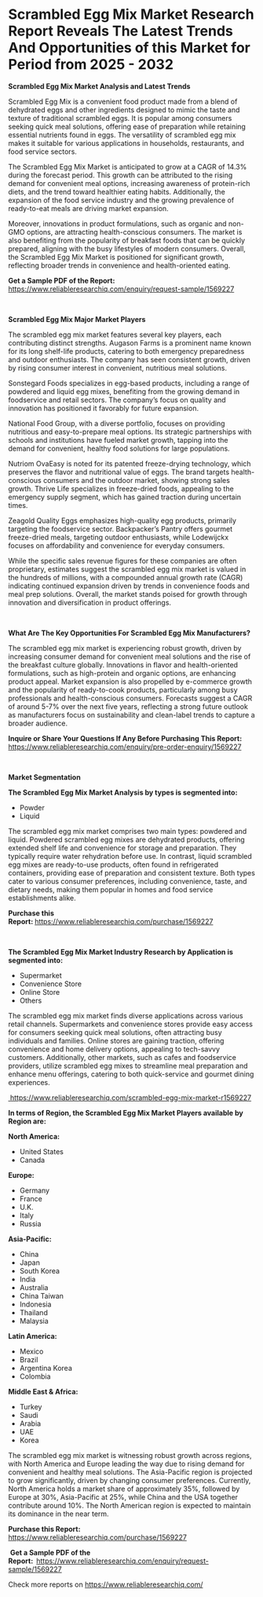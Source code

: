 <p><h1>Scrambled Egg Mix Market Research Report Reveals The Latest Trends And Opportunities of this Market for Period from 2025 - 2032</h1></p><p><strong>Scrambled Egg Mix Market Analysis and Latest Trends</strong></p>
<p><p>Scrambled Egg Mix is a convenient food product made from a blend of dehydrated eggs and other ingredients designed to mimic the taste and texture of traditional scrambled eggs. It is popular among consumers seeking quick meal solutions, offering ease of preparation while retaining essential nutrients found in eggs. The versatility of scrambled egg mix makes it suitable for various applications in households, restaurants, and food service sectors.</p><p>The Scrambled Egg Mix Market is anticipated to grow at a CAGR of 14.3% during the forecast period. This growth can be attributed to the rising demand for convenient meal options, increasing awareness of protein-rich diets, and the trend toward healthier eating habits. Additionally, the expansion of the food service industry and the growing prevalence of ready-to-eat meals are driving market expansion. </p><p>Moreover, innovations in product formulations, such as organic and non-GMO options, are attracting health-conscious consumers. The market is also benefiting from the popularity of breakfast foods that can be quickly prepared, aligning with the busy lifestyles of modern consumers. Overall, the Scrambled Egg Mix Market is positioned for significant growth, reflecting broader trends in convenience and health-oriented eating.</p></p>
<p><strong>Get a Sample PDF of the Report:&nbsp;</strong> <a href="https://www.reliableresearchiq.com/enquiry/request-sample/1569227?utm_campaign=3097&utm_medium=2&utm_source=Github&utm_content=ia&utm_term=07042025&utm_id=scrambled-egg-mix">https://www.reliableresearchiq.com/enquiry/request-sample/1569227</a></p>
<p>&nbsp;</p>
<p><strong>Scrambled Egg Mix Major Market Players</strong></p>
<p><p>The scrambled egg mix market features several key players, each contributing distinct strengths. Augason Farms is a prominent name known for its long shelf-life products, catering to both emergency preparedness and outdoor enthusiasts. The company has seen consistent growth, driven by rising consumer interest in convenient, nutritious meal solutions. </p><p>Sonstegard Foods specializes in egg-based products, including a range of powdered and liquid egg mixes, benefiting from the growing demand in foodservice and retail sectors. The company’s focus on quality and innovation has positioned it favorably for future expansion.</p><p>National Food Group, with a diverse portfolio, focuses on providing nutritious and easy-to-prepare meal options. Its strategic partnerships with schools and institutions have fueled market growth, tapping into the demand for convenient, healthy food solutions for large populations.</p><p>Nutriom OvaEasy is noted for its patented freeze-drying technology, which preserves the flavor and nutritional value of eggs. The brand targets health-conscious consumers and the outdoor market, showing strong sales growth. Thrive Life specializes in freeze-dried foods, appealing to the emergency supply segment, which has gained traction during uncertain times.</p><p>Zeagold Quality Eggs emphasizes high-quality egg products, primarily targeting the foodservice sector. Backpacker’s Pantry offers gourmet freeze-dried meals, targeting outdoor enthusiasts, while Lodewijckx focuses on affordability and convenience for everyday consumers.</p><p>While the specific sales revenue figures for these companies are often proprietary, estimates suggest the scrambled egg mix market is valued in the hundreds of millions, with a compounded annual growth rate (CAGR) indicating continued expansion driven by trends in convenience foods and meal prep solutions. Overall, the market stands poised for growth through innovation and diversification in product offerings.</p></p>
<p>&nbsp;</p>
<p><strong>What Are The Key Opportunities For Scrambled Egg Mix Manufacturers?</strong></p>
<p><p>The scrambled egg mix market is experiencing robust growth, driven by increasing consumer demand for convenient meal solutions and the rise of the breakfast culture globally. Innovations in flavor and health-oriented formulations, such as high-protein and organic options, are enhancing product appeal. Market expansion is also propelled by e-commerce growth and the popularity of ready-to-cook products, particularly among busy professionals and health-conscious consumers. Forecasts suggest a CAGR of around 5-7% over the next five years, reflecting a strong future outlook as manufacturers focus on sustainability and clean-label trends to capture a broader audience.</p></p>
<p><strong>Inquire or Share Your Questions If Any Before Purchasing This Report:</strong> <a href="https://www.reliableresearchiq.com/enquiry/pre-order-enquiry/1569227?utm_campaign=3097&utm_medium=2&utm_source=Github&utm_content=ia&utm_term=07042025&utm_id=scrambled-egg-mix">https://www.reliableresearchiq.com/enquiry/pre-order-enquiry/1569227</a></p>
<p>&nbsp;</p>
<p><strong>Market Segmentation</strong></p>
<p><strong>The Scrambled Egg Mix Market Analysis by types is segmented into:</strong></p>
<p><ul><li>Powder</li><li>Liquid</li></ul></p>
<p><p>The scrambled egg mix market comprises two main types: powdered and liquid. Powdered scrambled egg mixes are dehydrated products, offering extended shelf life and convenience for storage and preparation. They typically require water rehydration before use. In contrast, liquid scrambled egg mixes are ready-to-use products, often found in refrigerated containers, providing ease of preparation and consistent texture. Both types cater to various consumer preferences, including convenience, taste, and dietary needs, making them popular in homes and food service establishments alike.</p></p>
<p><strong>Purchase this Report:&nbsp;</strong><a href="https://www.reliableresearchiq.com/purchase/1569227?utm_campaign=3097&utm_medium=2&utm_source=Github&utm_content=ia&utm_term=07042025&utm_id=scrambled-egg-mix">https://www.reliableresearchiq.com/purchase/1569227</a></p>
<p>&nbsp;</p>
<p><strong>The Scrambled Egg Mix Market Industry Research by Application is segmented into:</strong></p>
<p><ul><li>Supermarket</li><li>Convenience Store</li><li>Online Store</li><li>Others</li></ul></p>
<p><p>The scrambled egg mix market finds diverse applications across various retail channels. Supermarkets and convenience stores provide easy access for consumers seeking quick meal solutions, often attracting busy individuals and families. Online stores are gaining traction, offering convenience and home delivery options, appealing to tech-savvy customers. Additionally, other markets, such as cafes and foodservice providers, utilize scrambled egg mixes to streamline meal preparation and enhance menu offerings, catering to both quick-service and gourmet dining experiences.</p></p>
<p><a href="https://www.reliableresearchiq.com/scrambled-egg-mix-market-r1569227?utm_campaign=3097&utm_medium=2&utm_source=Github&utm_content=ia&utm_term=07042025&utm_id=scrambled-egg-mix">&nbsp;https://www.reliableresearchiq.com/scrambled-egg-mix-market-r1569227</a></p>
<p><strong>In terms of Region, the Scrambled Egg Mix Market Players available by Region are:</strong></p>
<p>
    <p> <strong> North America: </strong>
        <ul>
            <li>United States</li>
            <li>Canada</li>
        </ul>
        </p> 
    <p> <strong> Europe: </strong>
        <ul>
            <li>Germany</li>
            <li>France</li>
            <li>U.K.</li>
            <li>Italy</li>
            <li>Russia</li>
        </ul>
        </p> 
    <p> <strong> Asia-Pacific: </strong>
        <ul>
            <li>China</li>
            <li>Japan</li>
            <li>South Korea</li>
            <li>India</li>
            <li>Australia</li>
            <li>China Taiwan</li>
            <li>Indonesia</li>
            <li>Thailand</li>
            <li>Malaysia</li>
        </ul>
        </p> 
    <p> <strong> Latin America: </strong>
        <ul>
            <li>Mexico</li>
            <li>Brazil</li>
            <li>Argentina Korea</li>
            <li>Colombia</li>
        </ul>
        </p> 
    <p> <strong> Middle East & Africa: </strong>
        <ul>
            <li>Turkey</li>
            <li>Saudi</li>
            <li>Arabia</li>
            <li>UAE</li>
            <li>Korea</li>
        </ul>
    </p>
    </p>
<p><p>The scrambled egg mix market is witnessing robust growth across regions, with North America and Europe leading the way due to rising demand for convenient and healthy meal solutions. The Asia-Pacific region is projected to grow significantly, driven by changing consumer preferences. Currently, North America holds a market share of approximately 35%, followed by Europe at 30%, Asia-Pacific at 25%, while China and the USA together contribute around 10%. The North American region is expected to maintain its dominance in the near term.</p></p>
<p><strong>Purchase this Report: </strong><a href="https://www.reliableresearchiq.com/purchase/1569227?utm_campaign=3097&utm_medium=2&utm_source=Github&utm_content=ia&utm_term=07042025&utm_id=scrambled-egg-mix">https://www.reliableresearchiq.com/purchase/1569227</a></p>
<p>&nbsp;<strong>Get a Sample PDF of the Report:&nbsp;&nbsp;</strong><a href="https://www.reliableresearchiq.com/enquiry/request-sample/1569227?utm_campaign=3097&utm_medium=2&utm_source=Github&utm_content=ia&utm_term=07042025&utm_id=scrambled-egg-mix">https://www.reliableresearchiq.com/enquiry/request-sample/1569227</a></p>
<p><strong></strong></p>
<p>Check more reports on <a href="https://www.reliableresearchiq.com/?utm_campaign=3097&utm_medium=2&utm_source=Github&utm_content=ia&utm_term=07042025&utm_id=scrambled-egg-mix">https://www.reliableresearchiq.com/</a></p>